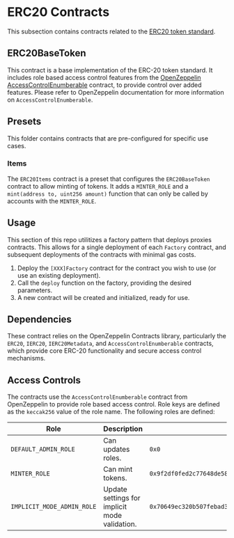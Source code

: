 # ERC20 Contracts

This subsection contains contracts related to the [ERC20 token standard](https://eips.ethereum.org/EIPS/eip-20).

## ERC20BaseToken

This contract is a base implementation of the ERC-20 token standard. It includes role based access control features from the [OpenZeppelin AccessControlEnumberable](https://docs.openzeppelin.com/contracts/4.x/access-control) contract, to provide control over added features. Please refer to OpenZeppelin documentation for more information on `AccessControlEnumberable`.

## Presets

This folder contains contracts that are pre-configured for specific use cases.

### Items

The `ERC20Items` contract is a preset that configures the `ERC20BaseToken` contract to allow minting of tokens. It adds a `MINTER_ROLE` and a `mint(address to, uint256 amount)` function that can only be called by accounts with the `MINTER_ROLE`.

## Usage

This section of this repo utilitizes a factory pattern that deploys proxies contracts. This allows for a single deployment of each `Factory` contract, and subsequent deployments of the contracts with minimal gas costs.

1. Deploy the `[XXX]Factory` contract for the contract you wish to use (or use an existing deployment).
2. Call the `deploy` function on the factory, providing the desired parameters.
3. A new contract will be created and initialized, ready for use.

## Dependencies

These contract relies on the OpenZeppelin Contracts library, particularly the `ERC20`, `IERC20`, `IERC20Metadata`, and `AccessControlEnumberable` contracts, which provide core ERC-20 functionality and secure access control mechanisms.

## Access Controls

The contracts use the `AccessControlEnumberable` contract from OpenZeppelin to provide role based access control.
Role keys are defined as the `keccak256` value of the role name.
The following roles are defined:

| Role                       | Description                                   | Key                                                                  |
| -------------------------- | --------------------------------------------- | -------------------------------------------------------------------- |
| `DEFAULT_ADMIN_ROLE`       | Can updates roles.                            | `0x0`                                                                |
| `MINTER_ROLE`              | Can mint tokens.                              | `0x9f2df0fed2c77648de5860a4cc508cd0818c85b8b8a1ab4ceeef8d981c8956a6` |
| `IMPLICIT_MODE_ADMIN_ROLE` | Update settings for implicit mode validation. | `0x70649ec320b507febad3e8ef750e5f580b9ae32f9f50d4c7b121332c81971530` |
